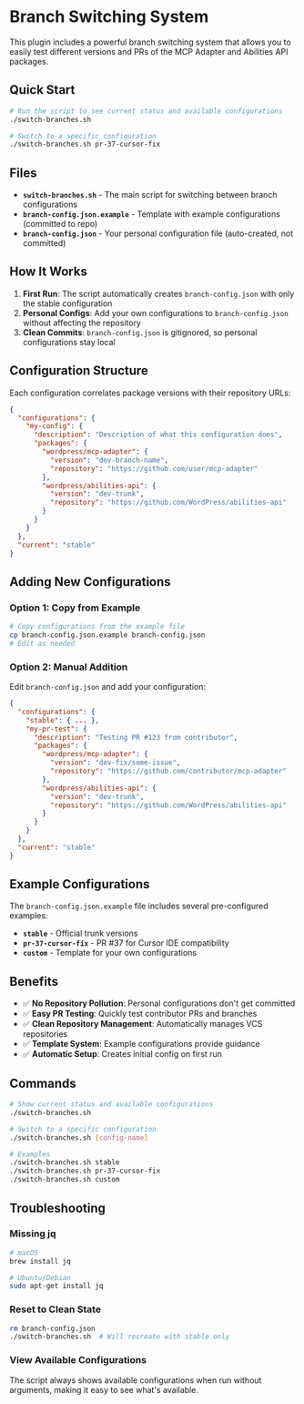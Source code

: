 # Branch Switching System

This plugin includes a powerful branch switching system that allows you to easily test different versions and PRs of the MCP Adapter and Abilities API packages.

## Quick Start

```bash
# Run the script to see current status and available configurations
./switch-branches.sh

# Switch to a specific configuration
./switch-branches.sh pr-37-cursor-fix
```

## Files

- **`switch-branches.sh`** - The main script for switching between branch configurations
- **`branch-config.json.example`** - Template with example configurations (committed to repo)
- **`branch-config.json`** - Your personal configuration file (auto-created, not committed)

## How It Works

1. **First Run**: The script automatically creates `branch-config.json` with only the stable configuration
2. **Personal Configs**: Add your own configurations to `branch-config.json` without affecting the repository
3. **Clean Commits**: `branch-config.json` is gitignored, so personal configurations stay local

## Configuration Structure

Each configuration correlates package versions with their repository URLs:

```json
{
  "configurations": {
    "my-config": {
      "description": "Description of what this configuration does",
      "packages": {
        "wordpress/mcp-adapter": {
          "version": "dev-branch-name",
          "repository": "https://github.com/user/mcp-adapter"
        },
        "wordpress/abilities-api": {
          "version": "dev-trunk",
          "repository": "https://github.com/WordPress/abilities-api"
        }
      }
    }
  },
  "current": "stable"
}
```

## Adding New Configurations

### Option 1: Copy from Example
```bash
# Copy configurations from the example file
cp branch-config.json.example branch-config.json
# Edit as needed
```

### Option 2: Manual Addition
Edit `branch-config.json` and add your configuration:

```json
{
  "configurations": {
    "stable": { ... },
    "my-pr-test": {
      "description": "Testing PR #123 from contributor",
      "packages": {
        "wordpress/mcp-adapter": {
          "version": "dev-fix/some-issue",
          "repository": "https://github.com/contributor/mcp-adapter"
        },
        "wordpress/abilities-api": {
          "version": "dev-trunk",
          "repository": "https://github.com/WordPress/abilities-api"
        }
      }
    }
  },
  "current": "stable"
}
```

## Example Configurations

The `branch-config.json.example` file includes several pre-configured examples:

- **`stable`** - Official trunk versions
- **`pr-37-cursor-fix`** - PR #37 for Cursor IDE compatibility
- **`custom`** - Template for your own configurations

## Benefits

- ✅ **No Repository Pollution**: Personal configurations don't get committed
- ✅ **Easy PR Testing**: Quickly test contributor PRs and branches
- ✅ **Clean Repository Management**: Automatically manages VCS repositories
- ✅ **Template System**: Example configurations provide guidance
- ✅ **Automatic Setup**: Creates initial config on first run

## Commands

```bash
# Show current status and available configurations
./switch-branches.sh

# Switch to a specific configuration
./switch-branches.sh [config-name]

# Examples
./switch-branches.sh stable
./switch-branches.sh pr-37-cursor-fix
./switch-branches.sh custom
```

## Troubleshooting

### Missing jq
```bash
# macOS
brew install jq

# Ubuntu/Debian
sudo apt-get install jq
```

### Reset to Clean State
```bash
rm branch-config.json
./switch-branches.sh  # Will recreate with stable only
```

### View Available Configurations
The script always shows available configurations when run without arguments, making it easy to see what's available.
